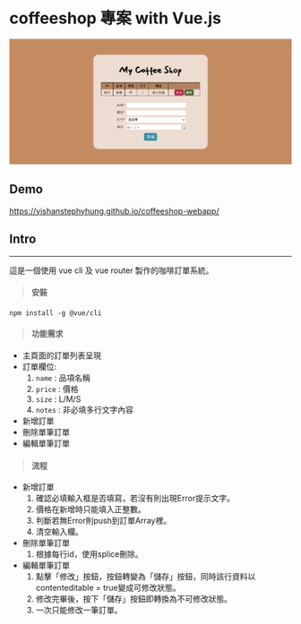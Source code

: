# coffeeshop 專案 with Vue.js

![完成圖片](./src/assets/coffeeshop.png)

## Demo
https://yishanstephyhung.github.io/coffeeshop-webapp/

## Intro
---
這是一個使用 vue cli 及 vue router 製作的咖啡訂單系統。

> #### 安裝
```
npm install -g @vue/cli
```

> #### 功能需求
+ 主頁面的訂單列表呈現
+ 訂單欄位:
    1. `name` : 品項名稱
    2. `price` : 價格
    3. `size` : L/M/S
    4. `notes` : 非必填多行文字內容
+ 新增訂單
+ 刪除單筆訂單
+ 編輯單筆訂單

> #### 流程
+ 新增訂單
    1. 確認必填輸入框是否填寫，若沒有則出現Error提示文字。
    2. 價格在新增時只能填入正整數。
    2. 判斷若無Error則push到訂單Array裡。
    3. 清空輸入欄。
+ 刪除單筆訂單
    1. 根據每行id，使用splice刪除。
+ 編輯單筆訂單
    1. 點擊「修改」按鈕，按鈕轉變為「儲存」按鈕，同時該行資料以contenteditable = true變成可修改狀態。
    2. 修改完畢後，按下「儲存」按鈕即轉換為不可修改狀態。
    3. 一次只能修改一筆訂單。
